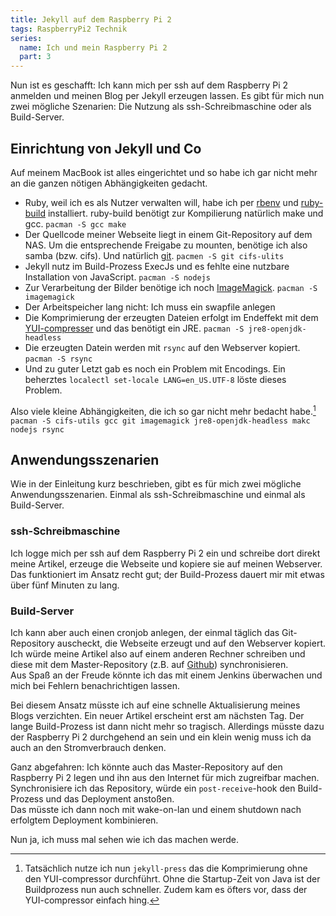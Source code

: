 ```yaml
---
title: Jekyll auf dem Raspberry Pi 2 
tags: RaspberryPi2 Technik
series:
  name: Ich und mein Raspberry Pi 2
  part: 3
---
```

Nun ist es geschafft: Ich kann mich per ssh auf dem Raspberry Pi 2 anmelden und meinen Blog per Jekyll erzeugen lassen.
Es gibt für mich nun zwei mögliche Szenarien: Die Nutzung als ssh-Schreibmaschine oder als Build-Server.


## Einrichtung von Jekyll und Co
Auf meinem MacBook ist alles eingerichtet und so habe ich gar nicht mehr an die ganzen nötigen Abhängigkeiten gedacht.

* Ruby, weil ich es als Nutzer verwalten will, habe ich per [rbenv][1] und [ruby-build][2] installiert.
ruby-build benötigt zur Kompilierung natürlich make und gcc. `pacman -S gcc make`
* Der Quellcode meiner Webseite liegt in einem Git-Repository auf dem NAS. Um die entsprechende Freigabe zu mounten, benötige ich also samba (bzw. cifs). Und natürlich [git][3]. `pacmen -S git cifs-ulits`
* Jekyll nutz im Build-Prozess ExecJs und es fehlte eine nutzbare Installation von JavaScript. `pacman -S nodejs` 
* Zur Verarbeitung der Bilder benötige ich noch [ImageMagick][4]. `pacman -S imagemagick`
* Der Arbeitspeicher lang nicht: Ich muss ein swapfile anlegen
* Die Komprimierung der erzeugten Dateien erfolgt im Endeffekt mit dem [YUI-compresser][5] und das benötigt ein JRE. `pacman -S jre8-openjdk-headless`
* Die erzeugten Datein werden mit `rsync` auf den Webserver kopiert. `pacman -S rsync`
* Und zu guter Letzt gab es noch ein Problem mit Encodings. Ein beherztes `localectl set-locale LANG=en_US.UTF-8` löste dieses Problem.

Also viele kleine Abhängigkeiten, die ich so gar nicht mehr bedacht habe.[^1]   
`pacman -S cifs-utils gcc git imagemagick jre8-openjdk-headless makc nodejs rsync`

[1]: https://github.com/sstephenson/rbenv#readme
[2]: https://github.com/sstephenson/ruby-build#readme
[3]: http://git-scm.com/
[4]: http://imagemagick.org
[5]: https://yui.github.io/yuicompressor/

[^1]: Tatsächlich nutze ich nun `jekyll-press` das die Komprimierung ohne den YUI-compressor durchführt. Ohne die Startup-Zeit von Java ist der Buildprozess nun auch schneller. Zudem kam es öfters vor, dass der YUI-compressor einfach hing.


## Anwendungsszenarien
Wie in der Einleitung kurz beschrieben, gibt es für mich zwei mögliche Anwendungsszenarien. Einmal als ssh-Schreibmaschine und einmal als Build-Server.

### ssh-Schreibmaschine
Ich logge mich per ssh auf dem Raspberry Pi 2 ein und schreibe dort direkt meine Artikel, erzeuge die Webseite und kopiere sie auf meinen Webserver.
Das funktioniert im Ansatz recht gut; der Build-Prozess dauert mir mit etwas über fünf Minuten zu lang.

### Build-Server
Ich kann aber auch einen cronjob anlegen, der einmal täglich das Git-Repository auscheckt, die Webseite erzeugt und auf den Webserver kopiert. Ich würde meine Artikel also auf einem anderen Rechner schreiben und diese mit dem Master-Repository (z.B. auf [Github][github]) synchronisieren.   
Aus Spaß an der Freude könnte ich das mit einem Jenkins überwachen und mich bei Fehlern benachrichtigen lassen.

Bei diesem Ansatz müsste ich auf eine schnelle Aktualisierung meines Blogs verzichten. Ein neuer Artikel erscheint erst am nächsten Tag.
Der lange Build-Prozess ist dann nicht mehr so tragisch.
Allerdings müsste dazu der Raspberry Pi 2 durchgehend an sein und ein klein wenig muss ich da auch an den Stromverbrauch denken.

Ganz abgefahren: Ich könnte auch das Master-Repository auf den Raspberry Pi 2 legen und ihn aus den Internet für mich zugreifbar machen.
Synchronisiere ich das Repository, würde ein `post-receive`-hook den Build-Prozess und das Deployment anstoßen.   
Das müsste ich dann noch mit wake-on-lan und einem shutdown nach erfolgtem Deployment kombinieren.

Nun ja, ich muss mal sehen wie ich das machen werde.

[github]: https://github.com/hehejo/de.hehejo.blog
